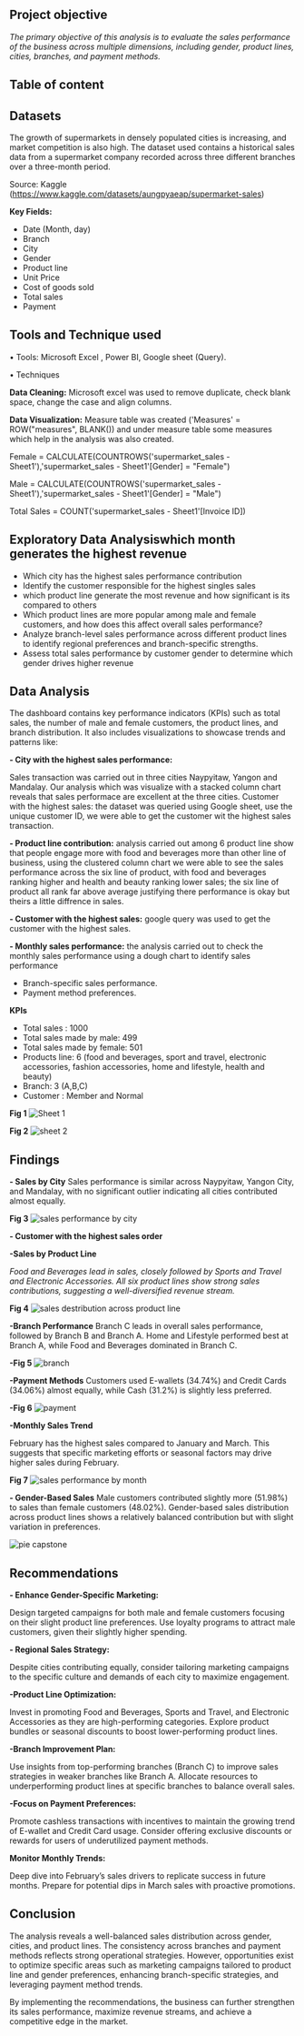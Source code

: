 ## Project objective
_The primary objective of this analysis is to evaluate the sales performance of the business across multiple dimensions, including gender, product lines, cities, branches, and payment methods._

## Table of content
## Datasets
The growth of supermarkets in densely populated cities is increasing, and market competition is also high. The dataset used contains a historical sales data from a supermarket company recorded across three different branches over a three-month period.

Source: Kaggle (https://www.kaggle.com/datasets/aungpyaeap/supermarket-sales)

**Key Fields:** 
- Date (Month, day)
- Branch
- City
- Gender
- Product line
- Unit Price
- Cost of goods sold
- Total sales
- Payment

## Tools and Technique used

• Tools: Microsoft Excel , Power BI, Google sheet (Query).

• Techniques

**Data Cleaning:** Microsoft excel was used to remove duplicate, check blank space, change 
the case and align columns.

**Data Visualization:** Measure table was created ('Measures' = ROW("measures", 
BLANK()) and under measure table some measures which help in the analysis was also 
created.

Female = CALCULATE(COUNTROWS('supermarket_sales - Sheet1'),'supermarket_sales - Sheet1'[Gender] = "Female")

Male = CALCULATE(COUNTROWS('supermarket_sales - Sheet1'),'supermarket_sales - Sheet1'[Gender] = "Male")

Total Sales = COUNT('supermarket_sales - Sheet1'[Invoice ID])

## Exploratory Data Analysiswhich month generates the highest revenue

- Which city has the highest sales performance contribution
- Identify the customer responsible for the highest singles sales
- which product line generate the most revenue and how significant is its compared to others
- Which product lines are more popular among male and female customers, and how does this affect overall sales performance?
- Analyze branch-level sales performance across different product lines to identify regional preferences and branch-specific strengths.
- Assess total sales performance by customer gender to determine which gender drives higher revenue

## Data Analysis

The dashboard contains key performance indicators (KPIs) such as total sales, the number of male and female customers, the product lines, and branch distribution. It also includes visualizations to showcase trends and patterns like:

**- City with the highest sales performance:** 

Sales transaction was carried out in three cities Naypyitaw, Yangon and Mandalay. Our analysis which was visualize with a stacked column chart reveals that sales performace are excellent at the three cities.
Customer with the highest sales: the dataset was queried using Google sheet, use the unique customer ID, we were able to get the customer wit the highest sales transaction.

**- Product line contribution:** analysis carried out among 6 product line show that people engage more with food and beverages more than other line of business, using the clustered column chart we were able to see the sales performance across the six line of product, with food and beverages ranking higher and health and beauty ranking lower sales; the six line of product all rank far above average justifying there performance is okay but theirs a little diffrence in sales.

**- Customer with the highest sales:** google query was used to get the customer with the highest sales.

**- Monthly sales performance:** the analysis carried out to check the monthly sales performance using a dough chart  to identify sales performance

- Branch-specific sales performance.
- Payment method preferences.


 **KPIs**
- Total sales : 1000
- Total sales made by male: 499
- Total sales made by female: 501
- Products line: 6 (food and beverages, sport and travel, electronic accessories, fashion accessories, home and lifestyle, health and beauty)
- Branch: 3 (A,B,C)
- Customer : Member and Normal

**Fig 1**
![Sheet 1](https://github.com/user-attachments/assets/eb0b68df-e34c-475b-84bb-3b0a205d04f8)

**Fig 2**
![sheet 2](https://github.com/user-attachments/assets/103c7d78-dc42-4867-83b4-3e84d107973e)


## Findings

**- Sales by City**
Sales performance is similar across Naypyitaw, Yangon City, and Mandalay, with no significant outlier indicating all cities contributed almost equally.

**Fig 3**
![sales performance by city](https://github.com/user-attachments/assets/70e2dd50-18c0-4db4-9ca4-8839f3cf45a1)

**- Customer with the highest sales order**

**-Sales by Product Line**

_Food and Beverages lead in sales, closely followed by Sports and Travel and Electronic Accessories.
All six product lines show strong sales contributions, suggesting a well-diversified revenue stream._

**Fig 4**
![sales destribution across product line](https://github.com/user-attachments/assets/c9cd3b2c-12d2-4ad2-9066-41470cc92065)

**-Branch Performance**
Branch C leads in overall sales performance, followed by Branch B and Branch A.
Home and Lifestyle performed best at Branch A, while Food and Beverages dominated in Branch C.

**-Fig 5**
![branch](https://github.com/user-attachments/assets/6fbba75e-5f9c-47b6-8bbc-a6a72e226b37)

**-Payment Methods**
Customers used E-wallets (34.74%) and Credit Cards (34.06%) almost equally, while Cash (31.2%) is slightly less preferred.

**-Fig 6**
![payment](https://github.com/user-attachments/assets/74085526-79be-4283-99d9-c2bb6db9eb17)


**-Monthly Sales Trend**

February has the highest sales compared to January and March. This suggests that specific marketing efforts or seasonal factors may drive higher sales during February.

**Fig 7**
![sales performance by month](https://github.com/user-attachments/assets/f53f4e6f-4ddd-4fcd-adba-4af93d6ea9d5)

**- Gender-Based Sales**
Male customers contributed slightly more (51.98%) to sales than female customers (48.02%).
Gender-based sales distribution across product lines shows a relatively balanced contribution but with slight variation in preferences.

![pie capstone](https://github.com/user-attachments/assets/3f18f552-fdf8-4570-a8fd-ec5297654c82)

## Recommendations
**- Enhance Gender-Specific Marketing:**

Design targeted campaigns for both male and female customers focusing on their slight product line preferences.
Use loyalty programs to attract male customers, given their slightly higher spending.

**- Regional Sales Strategy:**

Despite cities contributing equally, consider tailoring marketing campaigns to the specific culture and demands of each city to maximize engagement.

**-Product Line Optimization:**

Invest in promoting Food and Beverages, Sports and Travel, and Electronic Accessories as they are high-performing categories.
Explore product bundles or seasonal discounts to boost lower-performing product lines.

**-Branch Improvement Plan:**

Use insights from top-performing branches (Branch C) to improve sales strategies in weaker branches like Branch A.
Allocate resources to underperforming product lines at specific branches to balance overall sales.

**-Focus on Payment Preferences:**

Promote cashless transactions with incentives to maintain the growing trend of E-wallet and Credit Card usage.
Consider offering exclusive discounts or rewards for users of underutilized payment methods.

**Monitor Monthly Trends:**

Deep dive into February’s sales drivers to replicate success in future months.
Prepare for potential dips in March sales with proactive promotions.

## Conclusion

The analysis reveals a well-balanced sales distribution across gender, cities, and product lines. The consistency across branches and payment methods reflects strong operational strategies. However, opportunities exist to optimize specific areas such as marketing campaigns tailored to product line and gender preferences, enhancing branch-specific strategies, and leveraging payment method trends.

By implementing the recommendations, the business can further strengthen its sales performance, maximize revenue streams, and achieve a competitive edge in the market.







